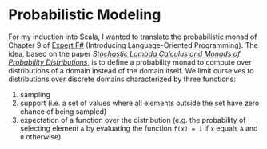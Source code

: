 Probabilistic Modeling
======================

For my induction into Scala, I wanted to translate the probabilistic monad of Chapter 9 of [Expert F#][1] (Introducing Language-Oriented Programming). The idea, based on the paper *[Stochastic Lambda Calculus and Monads of Probability Distributions][2]*, is to define a probability monad to compute over distributions of a domain instead of the domain itself. We limit ourselves to distributions over discrete domains characterized by three functions: 

1. sampling
2. support 
   (i.e. a set of values where all elements outside the set have zero chance of being sampled)
3. expectation of a function over the distribution 
   (e.g. the probability of selecting element `A` by evaluating the function `f(x) = 1` if `x` equals `A` and `0` otherwise)

[1]: http://www.expert-fsharp.com
[2]: http://www.cs.tufts.edu/~nr/pubs/pmonad-abstract.html